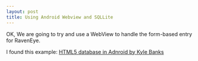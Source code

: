 ```yaml
---
layout: post
title: Using Android Webview and SQLLite
---
```

<!--
Markup Basics:
  
  ## Header 2 (H1 is reserved for post titles)##
  ### Header 3
  #### Header 4
 [Link text](link url)
 - _italics_
 - **bold**
 - `code()` 
 > Blockquote
 >> Nested Blockquote 
![an image alt text]({{ site.baseurl }}/images/jekyll-logo.png "an image title") 	
 
-->	

OK, We are going to try and use a WebView to handle the form-based entry for RavenEye.
    
I found this example:     [HTML5 database in Adnroid by Kyle Banks](http://kylewbanks.com/blog/HTML5-Database-In-Android)

